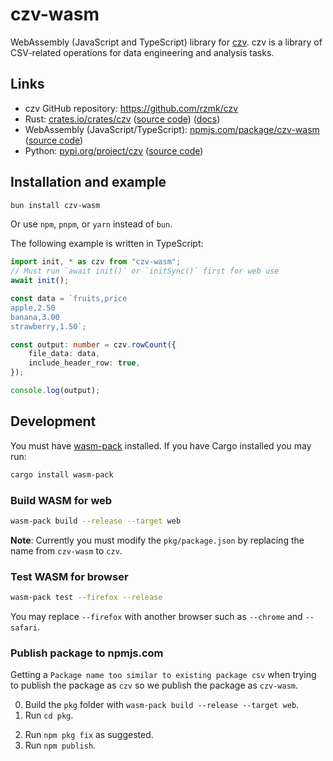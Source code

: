 # czv-wasm

WebAssembly (JavaScript and TypeScript) library for [czv](https://github.com/rzmk/czv). czv is a library of CSV-related operations for data engineering and analysis tasks.

## Links

-   czv GitHub repository: <https://github.com/rzmk/czv>
-   Rust: [crates.io/crates/czv](https://crates.io/crates/czv) ([source code](https://github.com/rzmk/czv/tree/main/czv)) ([docs](https://docs.rs/czv))
-   WebAssembly (JavaScript/TypeScript): [npmjs.com/package/czv-wasm](https://www.npmjs.com/package/czv-wasm) ([source code](https://github.com/rzmk/czv/tree/main/czv-wasm))
-   Python: [pypi.org/project/czv](https://pypi.org/project/czv/) ([source code](https://github.com/rzmk/czv/tree/main/czv-python))

## Installation and example

```bash
bun install czv-wasm
```

Or use `npm`, `pnpm`, or `yarn` instead of `bun`.

The following example is written in TypeScript:

```ts
import init, * as czv from "czv-wasm";
// Must run `await init()` or `initSync()` first for web use
await init();

const data = `fruits,price
apple,2.50
banana,3.00
strawberry,1.50`;

const output: number = czv.rowCount({
    file_data: data,
    include_header_row: true,
});

console.log(output);
```

## Development

You must have [wasm-pack](https://rustwasm.github.io/wasm-pack/installer/) installed. If you have Cargo installed you may run:

```bash
cargo install wasm-pack
```

### Build WASM for web

```bash
wasm-pack build --release --target web
```

**Note**: Currently you must modify the `pkg/package.json` by replacing the name from `czv-wasm` to `czv`.

### Test WASM for browser

```bash
wasm-pack test --firefox --release
```

You may replace `--firefox` with another browser such as `--chrome` and `--safari`.

### Publish package to npmjs.com

Getting a `Package name too similar to existing package csv` when trying to publish the package as `czv` so we publish the package as `czv-wasm`.

0. Build the `pkg` folder with `wasm-pack build --release --target web`.
1. Run `cd pkg`.
 <!-- 1. Based on https://github.com/rustwasm/wasm-pack/issues/427#issuecomment-435966644, rename the `name` in `pkg/package.json` from `czv-wasm` to `czv`. -->
2. Run `npm pkg fix` as suggested.
3. Run `npm publish`.
